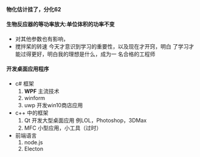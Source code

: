 #### 物化估计挂了，分化62  

#### 生物反应器的等功率放大:单位体积的功率不变
+ 对其他参数也有影响，
+ 搅拌桨的转速
 今天才意识到学习的重要性，以及现在才开窍，明白
了学习才能过得更好，明白我的理想是什么，成为一
名合格的工程师  
#### 开发桌面应用程序
+ c# 框架  
   1. **WPF** 主流技术        
   2. winform       
   3. uwp 开发win10商店应用
+ c++ 中的框架
  1. Qt 开发大型桌面应用 例LOL，Photoshop，3DMax
  2. MFC 小型应用，小工具（过时）
+ 前端语言 
  1. node.js 
  2. Electon 
  
